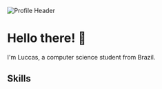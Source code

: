 ![Profile Header](https://github.com/LuccasBenedetti/files/blob/main/welcome.png)

<h1>Hello there! 👋</h1>
  
  I'm Luccas, a computer science student from Brazil. 
  <script src="https://platform.linkedin.com/badges/js/profile.js" async defer type="text/javascript"></script>
<h2>Skills</h2>
